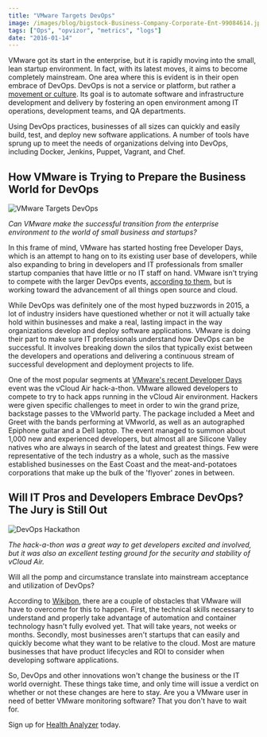 ```yaml
---
title: "VMware Targets DevOps"
image: /images/blog/bigstock-Business-Company-Corporate-Ent-99084614.jpg
tags: ["Ops", "opvizor", "metrics", "logs"]
date: "2016-01-14"
---
```


VMware got its start in the enterprise, but it is rapidly moving into the small, lean startup environment. In fact, with its latest moves, it aims to become completely mainstream. One area where this is evident is in their open embrace of DevOps. DevOps is not a service or platform, but rather a [movement or culture](http://techcrunch.com/2015/05/15/what-is-devops/). Its goal is to automate software and infrastructure development and delivery by fostering an open environment among IT operations, development teams, and QA departments. 

Using DevOps practices, businesses of all sizes can quickly and easily build, test, and deploy new software applications. A number of tools have sprung up to meet the needs of organizations delving into DevOps, including Docker, Jenkins, Puppet, Vagrant, and Chef.

## How VMware is Trying to Prepare the Business World for DevOps

![VMware Targets DevOps](/images/blog/bigstock-Business-Company-Corporate-Ent-99084614.jpg)

_Can VMware make the successful transition from the enterprise environment to the world of small business and startups?_

In this frame of mind, VMware has started hosting free Developer Days, which is an attempt to hang on to its existing user base of developers, while also expanding to bring in developers and IT professionals from smaller startup companies that have little or no IT staff on hand. VMware isn't trying to compete with the larger DevOps events, [according to them](http://searchservervirtualization.techtarget.com/news/4500253179/New-VMware-DevOps-program-boosts-developer-interest), but is working toward the advancement of all things open source and cloud.

While DevOps was definitely one of the most hyped buzzwords in 2015, a lot of industry insiders have questioned whether or not it will actually take hold within businesses and make a real, lasting impact in the way organizations develop and deploy software applications. VMware is doing their part to make sure IT professionals understand how DevOps can be successful. It involves breaking down the silos that typically exist between the developers and operations and delivering a continuous stream of successful development and deployment projects to life.

One of the most popular segments at [VMware's recent Developer Days](https://blogs.vmware.com/vmworld/2015/09/developer-day-and-hackathon-at-vmworld-2015-day-3-recap.html) event was the vCloud Air hack-a-thon. VMware allowed developers to compete to try to hack apps running in the vCloud Air environment. Hackers were given specific challenges to meet in order to win the grand prize, backstage passes to the VMworld party. The package included a Meet and Greet with the bands performing at VMworld, as well as an autographed Epiphone guitar and a Dell laptop. The event managed to summon about 1,000 new and experienced developers, but almost all are Silicone Valley natives who are always in search of the latest and greatest things. Few were representative of the tech industry as a whole, such as the massive established businesses on the East Coast and the meat-and-potatoes corporations that make up the bulk of the 'flyover' zones in between.

## Will IT Pros and Developers Embrace DevOps? The Jury is Still Out

![DevOps Hackathon](/images/blog/bigstock-LOS-ANGELES-June-Gamers-94143173.jpg)

_The hack-a-thon was a great way to get developers excited and involved, but it was also an excellent testing ground for the security and stability of vCloud Air._

Will all the pomp and circumstance translate into mainstream acceptance and utilization of DevOps?

According to [Wikibon](http://wikibon.com/is-vmware-building-a-devops-framework-for-the-masses/), there are a couple of obstacles that VMware will have to overcome for this to happen. First, the technical skills necessary to understand and properly take advantage of automation and container technology hasn't fully evolved yet. That will take years, not weeks or months. Secondly, most businesses aren't startups that can easily and quickly become what they want to be relative to the cloud. Most are mature businesses that have product lifecycles and ROI to consider when developing software applications.

So, DevOps and other innovations won't change the business or the IT world overnight. These things take time, and only time will issue a verdict on whether or not these changes are here to stay. Are you a VMware user in need of better VMware monitoring software? That you don't have to wait for. 

Sign up for [Health Analyzer](http://try.opvizor.com/health-analyzer/) today.
